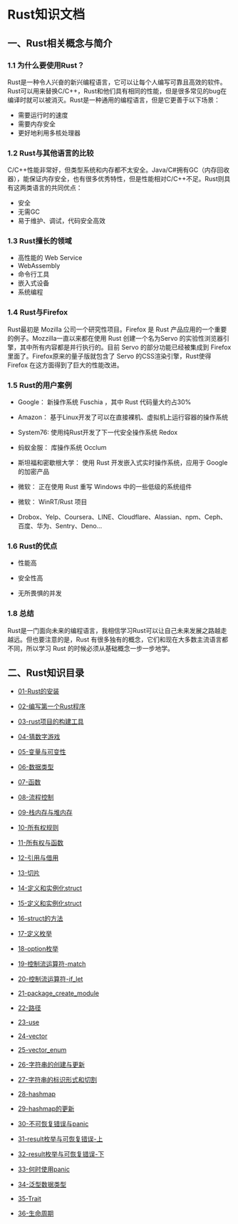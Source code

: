 # Rust知识文档

## 一、Rust相关概念与简介

### 1.1 为什么要使用Rust？

Rust是一种令人兴奋的新兴编程语言，它可以让每个人编写可靠且高效的软件。Rust可以用来替换C/C++，Rust和他们具有相同的性能，但是很多常见的bug在编译时就可以被消灭。Rust是一种通用的编程语言，但是它更善于以下场景：

- 需要运行时的速度
- 需要内存安全
- 更好地利用多核处理器

### 1.2 Rust与其他语言的比较

C/C++性能非常好，但类型系统和内存都不太安全。Java/C#拥有GC（内存回收器），能保证内存安全，也有很多优秀特性，但是性能相对C/C++不足。Rust则具有这两类语言的共同优点：

- 安全
- 无需GC
- 易于维护、调试，代码安全高效

### 1.3 Rust擅长的领域

- 高性能的 Web Service
- WebAssembly
- 命令行工具
- 嵌入式设备
- 系统编程

### 1.4 Rust与Firefox

Rust最初是 Mozilla 公司一个研究性项目。Firefox 是 Rust 产品应用的一个重要的例子。Mozzilla一直以来都在使用 Rust 创建一个名为Servo 的实验性浏览器引擎，其中所有内容都是并行执行的。目前 Servo 的部分功能已经被集成到 Firefox 里面了。Firefox原来的量子版就包含了 Servo 的CSS渲染引擎，Rust使得 Firefox 在这方面得到了巨大的性能改进。

### 1.5 Rust的用户案例

- Google： 新操作系统 Fuschia ，其中 Rust 代码量大约占30%

- Amazon： 基于Linux开发了可以在直接裸机、虚拟机上运行容器的操作系统

- System76: 使用纯Rust开发了下一代安全操作系统 Redox

- 蚂蚁金服： 库操作系统 Occlum

- 斯坦福和密歇根大学： 使用 Rust 开发嵌入式实时操作系统，应用于 Google 的加密产品

- 微软： 正在使用 Rust 重写 Windows 中的一些低级的系统组件

- 微软： WinRT/Rust 项目

- Drobox、Yelp、Coursera、LINE、Cloudflare、Alassian、npm、Ceph、百度、华为、Sentry、Deno...

### 1.6 Rust的优点

- 性能高

- 安全性高

- 无所畏惧的并发

### 1.8 总结

Rust是一门面向未来的编程语言，我相信学习Rust可以让自己未来发展之路越走越远。但也要注意的是，Rust 有很多独有的概念，它们和现在大多数主流语言都不同，所以学习 Rust 的时候必须从基础概念一步一步地学。

## 二、Rust知识目录

- [01-Rust的安装](./docs/01-install.md)

- [02-编写第一个Rust程序](./docs/02-helloword.md)

- [03-rust项目的构建工具](./docs/03-cargo.md)

- [04-猜数字游戏](./docs/04-guessing_game.md)

- [05-变量与可变性](./docs/05-variables.md)

- [06-数据类型](./docs/06-data_type.md)

- [07-函数](./docs/07-function.md)

- [08-流程控制](./docs/08-control.md)

- [09-栈内存与堆内存](./docs/09-stack_vs_heap.md)

- [10-所有权规则](./docs/10-ownership_rule.md)

- [11-所有权与函数](./docs/11-ownership_and_fuction.md)

- [12-引用与借用](./docs/12-reference.md)

- [13-切片](./docs/13-slice.md)

- [14-定义和实例化struct](./docs/14-struct.md)

- [15-定义和实例化struct](./docs/15-struct_sample.md)

- [16-struct的方法](./docs/16-struct_method.md)

- [17-定义枚举](./docs/17-enum_define.md)

- [18-option枚举](./docs/18-option_enum.md)

- [19-控制流运算符-match](./docs/19-match.md)

- [20-控制流运算符-if_let](./docs/20-if_let.md)

- [21-package_create_module](./docs/21-package_crate_module.md)

- [22-路径](./docs/22-path.md)

- [23-use](./docs/23-use.md)

- [24-vector](./docs/24-vector.md)

- [25-vector_enum](./docs/25-vector_enum.md)

- [26-字符串的创建与更新](./docs/26-string_create_update.md)

- [27-字符串的标识形式和切割](./docs/27-string_cut.md)

- [28-hashmap](./docs/28-hashmap.md)

- [29-hashmap的更新](./docs/29-hashmap_update.md)

- [30-不可恢复错误与panic](./docs/30-panic.md)

- [31-result枚举与可恢复错误-上](./docs/31-result_enum_01.md)

- [32-result枚举与可恢复错误-下](./docs/32-result_enum_02.md)

- [33-何时使用panic](./docs/33-panic.md)

- [34-泛型数据类型](./docs/34-genericity.md)

- [35-Trait](./docs/35-trait.md)

- [36-生命周期](./docs/36-lifetime.md)
